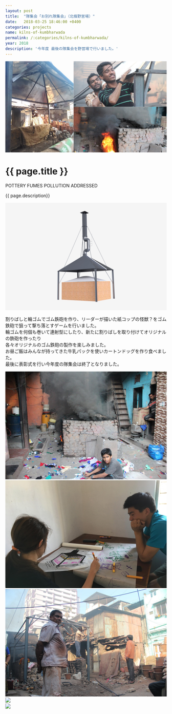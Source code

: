 ```yaml
---
layout: post
title:  "隊集会「お別れ隊集会」（北條野営場）"
date:   2018-03-25 18:46:00 +0400
categories: projects
name: kilns-of-kumbharwada
permalink: /:categories/kilns-of-kumbharwada/
year: 2018
description: '今年度 最後の隊集会を野営場で行いました。'
---
```

<div class="main">
  <div class="post-header">
    <div class="post-image-top">
      <img src="/images/kilns-of-kumbharwada/kilns-of-kumbharwada-header.jpg">
    </div>
    <div class="post-text-container">
    <div class="post-title-container">
      <h1>{{ page.title }}</h1>
      <p>POTTERY FUMES  POLLUTION ADDRESSED</p>
    </div>
      <p>{{ page.description}}</p>
    </div>
  </div>
  <div class="post-image-container">
    <div class="post-image">
      <img src="/images/kilns-of-kumbharwada/kilns-of-kumbharwada-2.jpg">
    </div>
  </div>
  <div class="post-text-container">
    <p>
    割りばしと輪ゴムでゴム鉄砲を作り、リーダーが描いた紙コップの怪獣？をゴム鉄砲で狙って撃ち落とすゲームを行いました。<br>
    輪ゴムを何個も巻いて連射型にしたり、新たに割りばしを取り付けてオリジナルの鉄砲を作ったり<br>
    各々オリジナルのゴム鉄砲の製作を楽しみました。<br>
    お昼ご飯はみんなが持ってきた牛乳パックを使いカートンドッグを作り食べました。<br>
    最後に表彰式を行い今年度の隊集会は終了となりました。</p>
  </div>
  <div class="post-image-container">
    <div class="post-image">
      <img src="/images/kilns-of-kumbharwada/kilns-of-kumbharwada-3.jpg">
    </div>
  </div>
  <div class="post-image-container">
    <div class="post-image">
      <img src="/images/kilns-of-kumbharwada/kilns-of-kumbharwada-4.jpg">
    </div>
  </div>
  <div class="post-image-container">
    <div class="post-image">
      <img src="/images/kilns-of-kumbharwada/kilns-of-kumbharwada-5.jpg">
    </div>
  </div>
  <div class="post-image-container">
    <div class="post-image">
      <img src="/images/kilns-of-kumbharwada/kilns-of-kumbharwada-6.jpg">
    </div>
  </div>
  <div class="post-image-container">
    <div class="post-image">
      <img src="/images/kilns-of-kumbharwada/kilns-of-kumbharwada-7.jpg">
    </div>
  </div>

</div>
